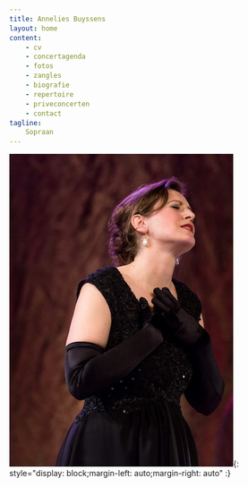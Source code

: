 ```yaml
---
title: Annelies Buyssens
layout: home 
content:
    - cv
    - concertagenda 
    - fotos
    - zangles 
    - biografie
    - repertoire
    - priveconcerten
    - contact 
tagline:
    Sopraan
---
```

![Annelies Buyssens](/images/others/close_opera.jpg){: style="display: block;margin-left: auto;margin-right: auto" :}


